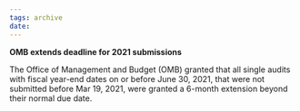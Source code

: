 ```yaml
---
tags: archive
date: 
---
```


**OMB extends deadline for 2021 submissions** 

The Office of Management and Budget (OMB) granted that all single audits with fiscal year-end dates on or before June 30, 2021, that were not submitted before Mar 19, 2021, were granted a 6-month extension beyond their normal due date.